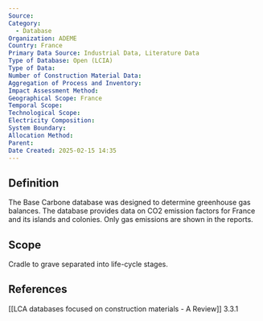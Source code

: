 ```yaml
---
Source: 
Category:
  - Database
Organization: ADEME
Country: France
Primary Data Source: Industrial Data, Literature Data
Type of Database: Open (LCIA)
Type of Data: 
Number of Construction Material Data: 
Aggregation of Process and Inventory: 
Impact Assessment Method: 
Geographical Scope: France
Temporal Scope: 
Technological Scope: 
Electricity Composition: 
System Boundary: 
Allocation Method: 
Parent: 
Date Created: 2025-02-15 14:35
---
```

## Definition
The Base Carbone database was designed to determine greenhouse gas balances. The database provides data on CO2 emission factors for France and its islands and colonies. Only gas emissions are shown in the reports.
## Scope
Cradle to grave separated into life-cycle stages.
## References
[[LCA databases focused on construction materials - A Review]] 3.3.1